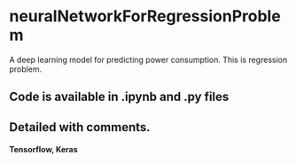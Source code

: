 # neuralNetworkForRegressionProblem
A deep learning model for predicting power consumption. This is regression problem. 

## Code is available in .ipynb and .py files

## Detailed with comments.


#### Tensorflow, Keras
